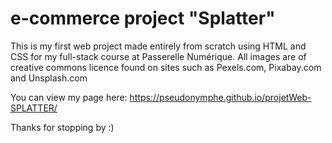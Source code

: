 # e-commerce project "Splatter"

This is my first web project made entirely from scratch using HTML and CSS for my full-stack course at Passerelle Numérique.
All images are of creative commons licence found on sites such as Pexels.com, Pixabay.com and Unsplash.com

You can view my page here: https://pseudonymphe.github.io/projetWeb-SPLATTER/

Thanks for stopping by :)
